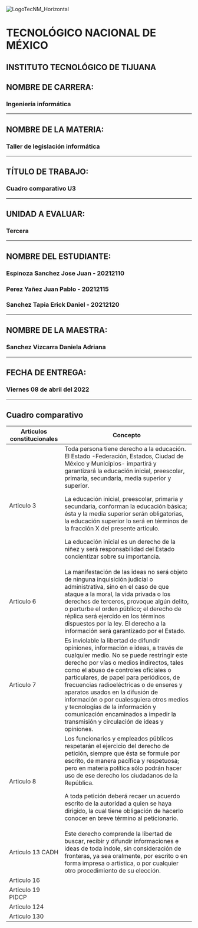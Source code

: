 ![LogoTecNM_Horizontal](https://user-images.githubusercontent.com/101742408/160739752-3ab4ba83-01d7-49b6-9ede-3ab2478f0696.svg)
# **TECNOLÓGICO NACIONAL DE MÉXICO**
##            INSTITUTO TECNOLÓGICO DE TIJUANA 
## NOMBRE DE CARRERA: 
### Ingeniería informática
---
## NOMBRE DE LA MATERIA: 
### Taller de legislación informática
---
## TÍTULO DE TRABAJO: 
### Cuadro comparativo U3
---
## UNIDAD A EVALUAR: 
### Tercera
---
## NOMBRE DEL ESTUDIANTE: 
### Espinoza Sanchez Jose Juan - 20212110
### Perez Yañez Juan Pablo - 20212115
### Sanchez Tapia Erick Daniel - 20212120
---
## NOMBRE DE LA MAESTRA:
### Sanchez Vizcarra Daniela Adriana
---
## FECHA DE ENTREGA:
### Viernes 08 de abril del 2022
---

## Cuadro comparativo

|Articulos constitucionales   |Concepto   |
|-----------------------------|-----------|
|Articulo 3                   |Toda persona tiene derecho a la educación. El Estado -Federación, Estados, Ciudad de México y Municipios- impartirá y garantizará la educación inicial, preescolar, primaria, secundaria, media superior y superior.<p><p> La educación inicial, preescolar, primaria y secundaria, conforman la educación básica; ésta y la media superior serán obligatorias, la educación superior lo será en términos de la fracción X del presente artículo.<p><p>La educación inicial es un derecho de la niñez y será responsabilidad del Estado concientizar sobre su importancia.| 
|Articulo 6                   |La manifestación de las ideas no será objeto de ninguna inquisición judicial o administrativa, sino en el caso de que ataque a la moral, la vida privada o los derechos de terceros, provoque algún delito, o perturbe el orden público; el derecho de réplica será ejercido en los términos dispuestos por la ley. El derecho a la información será garantizado por el Estado.           | 
|Articulo 7                   |Es inviolable la libertad de difundir opiniones, información e ideas, a través de cualquier medio. No se puede restringir este derecho por vías o medios indirectos, tales como el abuso de controles oficiales o particulares, de papel para periódicos, de frecuencias radioeléctricas o de enseres y aparatos usados en la difusión de información o por cualesquiera otros medios y tecnologías de la información y comunicación encaminados a impedir la transmisión y circulación de ideas y opiniones.           | 
|Articulo 8                   | Los funcionarios y empleados públicos respetarán el ejercicio del derecho de petición, siempre que ésta se formule por escrito, de manera pacífica y respetuosa; pero en materia política sólo podrán hacer uso de ese derecho los ciudadanos de la República.<p><p>A toda petición deberá recaer un acuerdo escrito de la autoridad a quien se haya dirigido, la cual tiene obligación de hacerlo conocer en breve término al peticionario. | 
|Articulo 13 CADH             | Este derecho comprende la libertad de buscar, recibir y difundir informaciones e ideas de toda índole, sin consideración de fronteras, ya sea oralmente, por escrito o en forma impresa o artística, o por cualquier otro procedimiento de su elección.          | 
|Articulo 16                  |           | 
|Articulo 19 PIDCP            |           | 
|Articulo 124                 |           | 
|Articulo 130                 |           | 
